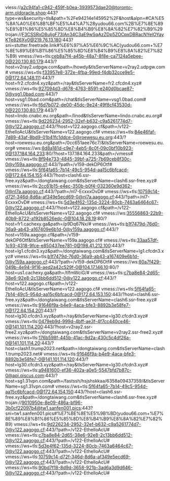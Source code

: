
vless://a2c94fa1-c942-459f-b0ea-3939573dae20@toronto-arm.oldoracle.shop:443?type=ws&security=tls&path=%2Fe94214e145952%2F&host&alpn=#CA%E5%8A%A0%E6%8B%BF%E5%A4%A7%28yudou66.com%2B%E7%8E%89%E8%B1%86%E5%85%8D%E8%B4%B9%E8%8A%82%E7%82%B9%29
trojan://F3CSSRxD8uljgF73IAn34C3aE9wSqAzZDp5ZOCpxDBRacNYelOYayKTe826Xy0@219.76.13.180:443?sni=stutter.freetrade.link#%E6%97%A5%E6%9C%AC(yudou66.com+%E7%8E%89%E8%B1%86%E5%85%8D%E8%B4%B9%E8%8A%82%E7%82%B9)
vmess://ws+tls:ceb8a7f4-a45b-48a7-8f8e-ca7124a5ebee-0@220.130.80.179:443/?host=v2ray2.udpgw.com&path=/howdy&tlsServerName=v2ray2.udpgw.com#
vmess://ws+tls:f33957e8-372e-4fba-99ed-f4db32cce9e5-0@172.64.148.111:443/?host=fr2.cfcdn4.xyz&path=/ray&tlsServerName=fr2.cfcdn4.xyz#
vmess://ws+tls:927094d3-d678-4763-8591-e240d0bcae87-0@vsg1.0bad.com:443/?host=vsg1.0bad.com&path=/chat&tlsServerName=vsg1.0bad.com#
vmess://ws+tls:f6d7b072-de00-45dc-9e24-49f8cf43530d-0@220.130.80.179:443/?host=lindo.cnabc.eu.org&path=/linod&tlsServerName=lindo.cnabc.eu.org#
vmess://ws+tls:9d226234-2952-32ef-b632-c9a5261774d7-0@v122.aagogo.cf:443/?host=v122.aagogo.cf&path=/v122-EthelloAcU&tlsServerName=v122.aagogo.cf#
vmess://ws+tls:84e46faf-7d89-43af-8bd9-01b41fc1ddce-0@roewesu.eu.org:443/?host=roewesu.eu.org&path=/0cc651aee76c7/&tlsServerName=roewesu.eu.org#
vmess://ws:8d8a181d-c9e7-4eb5-8c0f-09c0bf10b923-0@137.184.164.233:80/?host=137.184.164.233&path=/vmess#
vmess://ws+tls:8f94e733-4845-39bf-a725-7b69ceb8f30c-0@v159a.aagogo.cf:443/?path=/v159-dekDP6Otf#
vmess://ws+tls:5f64fa65-7b14-49c5-954d-aa15c6bfcacd-0@172.64.154.155:443/?host=clash6.ssr-free.xyz&path=/dongtaiwang.com&tlsServerName=clash6.ssr-free.xyz#
vmess://ws+tls:2cc61b15-e4ec-350b-b0f4-032360e9d362-0@nl7a.aagogo.cf:443/?path=/nl7-EcxxxOvD#
vmess://ws+tls:10759c14-d72f-346d-8d6a-af349e5ecd69-0@nl7a.aagogo.cf:443/?path=/nl7-EcxxxOvD#
vmess://ws+tls:5d3e4f62-135d-3224-80cb-7463a6464c67-0@v122.aagogo.cf:443/?host=v122.aagogo.cf&path=/v122-EthelloAcU&tlsServerName=v122.aagogo.cf#
vmess://ws:35556863-22b9-40b9-8722-a192b8526edc-0@104.18.28.19:80/?host=fr1.cachexy.ga&path=/p9Dq67Nx/#
vmess://ws+tls:b1f7479d-76d0-36a9-ab43-a167409e6b1d-0@v159a.aagogo.cf:443/?host=v159a.aagogo.cf&path=/v159-dekDP6Otf&tlsServerName=v159a.aagogo.cf#
vmess://ws+tls:33aa57df-1c93-4318-9fce-e850437ee781-0@198.41.212.100:443/?host=lg1.cfcdn3.xyz&path=/dongtaiwang.com&tlsServerName=lg1.cfcdn3.xyz#
vmess://ws+tls:b1f7479d-76d0-36a9-ab43-a167409e6b1d-0@v159a.aagogo.cf:443/?path=/v159-dekDP6Otf#
vmess://ws:80a7f429-049b-4e94-9f16-aed2a42c529f-0@104.17.146.10:80/?host=us1.cachexy.ga&path=/tlfmWciG/#
vmess://ws+tls:c7ba8e84-2d65-38e6-92e8-2c13bb6dd512-0@v122.aagogo.cf:443/?host=v122.aagogo.cf&path=/v122-EthelloAcU&tlsServerName=v122.aagogo.cf#
vmess://ws+tls:5f64fa65-7b14-49c5-954d-aa15c6bfcacd-0@172.64.153.150:443/?host=clash6.ssr-free.xyz&path=/dongtaiwang.com&tlsServerName=clash6.ssr-free.xyz#
vmess://ws+tls:91646f9a-b4e9-4aca-bfe3-8892b3e58fe7-0@172.64.154.201:443/?host=lg30.cfcdn3.xyz&path=/ray&tlsServerName=lg30.cfcdn3.xyz#
vmess://ws+tls:0479eb9d-999d-4bff-ae3f-4f7cc440ce46-0@141.101.114.200:443/?host=v2ray2.ssr-free2.xyz&path=/dongtaiwang.com&tlsServerName=v2ray2.ssr-free2.xyz#
vmess://ws+tls:176b598f-445b-41ac-9d2a-430c5c4df26a-0@141.101.114.20:443/?host=clash1.trump2023.net&path=/dongtaiwang.com&tlsServerName=clash1.trump2023.net#
vmess://ws+tls:91646f9a-b4e9-4aca-bfe3-8892b3e58fe7-0@141.101.114.120:443/?host=lg30.cfcdn3.xyz&path=/ray&tlsServerName=lg30.cfcdn3.xyz#
vmess://ws+tls:a9481600-ef36-402a-a0e5-5547bfd7b87c-0@api.qiscus.com:443/?host=sg1.31vpn.com&path=/fastssh/hsjshskkaa/6358a09437359/&tlsServerName=sg1.31vpn.com#
vmess://ws+tls:5f64fa65-7b14-49c5-954d-aa15c6bfcacd-0@172.64.154.150:443/?host=clash6.ssr-free.xyz&path=/dongtaiwang.com&tlsServerName=clash6.ssr-free.xyz#
trojan://9010950e-8e09-486a-bf96-3b0cf22097b4@tw1.sanfen001.pics:443?sni=tw1.sanfen001.pics#%E7%BE%8E%E5%9B%BD(yudou66.com+%E7%8E%89%E8%B1%86%E5%85%8D%E8%B4%B9%E8%8A%82%E7%82%B9)
vmess://ws+tls:9d226234-2952-32ef-b632-c9a5261774d7-0@v122.aagogo.cf:443/?path=/v122-EthelloAcU#
vmess://ws+tls:c7ba8e84-2d65-38e6-92e8-2c13bb6dd512-0@v122.aagogo.cf:443/?path=/v122-EthelloAcU#
vmess://ws+tls:5d3e4f62-135d-3224-80cb-7463a6464c67-0@v122.aagogo.cf:443/?path=/v122-EthelloAcU#
vmess://ws+tls:10759c14-d72f-346d-8d6a-af349e5ecd69-0@v122.aagogo.cf:443/?path=/v122-EthelloAcU#
vmess://ws+tls:90bd7f18-8d9d-3658-921b-3ad6a3d9d646-0@v122.aagogo.cf:443/?path=/v122-EthelloAcU#
